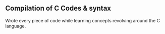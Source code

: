 ## Compilation of C Codes & syntax

Wrote every piece of code while learning concepts revolving around the C language.
